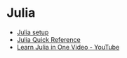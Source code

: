 # Julia

* [Julia setup](https://enccs.github.io/Julia-for-HPC/setup/)
* [Julia Quick Reference](https://enccs.github.io/Julia-for-HPC/quick-reference/)
* [Learn Julia in One Video - YouTube](https://www.youtube.com/watch?v=sE67bP2PnOo)

